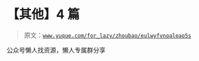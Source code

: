 # 【其他】4 篇

> 原文：[`www.yuque.com/for_lazy/zhoubao/eulwyfvnoaleao5s`](https://www.yuque.com/for_lazy/zhoubao/eulwyfvnoaleao5s)

公众号懒人找资源，懒人专属群分享